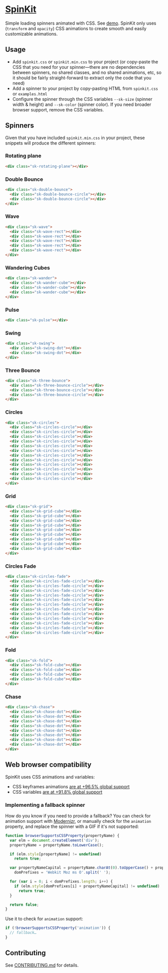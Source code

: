 # [SpinKit](http://tobiasahlin.com/spinkit/)

Simple loading spinners animated with CSS. See [demo](http://tobiasahlin.com/spinkit/). SpinKit only uses (`transform` and `opacity`) CSS animations to create smooth and easily customizable animations.

## Usage

- Add `spinkit.css` or `spinkit.min.css` to your project (or copy-paste the CSS that you need for your spinner—there are no dependencies between spinners, no shared classes, and no shared animations, etc, so it should be fairly straight-forward to extract only the code that you need)
- Add a spinner to your project by copy-pasting HTML from `spinkit.css` or `examples.html`
- Configure the spinner through the CSS variables `--sk-size` (spinner width & height) and `--sk-color` (spinner color). If you need broader browser support, remove the CSS variables.

## Spinners

Given that you have included `spinkit.min.css` in your project, these snippets will produce the different spinners:

### Rotating plane

```html
<div class="sk-rotating-plane"></div>
```

### Double Bounce

```html
<div class="sk-double-bounce">
  <div class="sk-double-bounce-circle"></div>
  <div class="sk-double-bounce-circle"></div>
</div>
```

### Wave

```html
<div class="sk-wave">
  <div class="sk-wave-rect"></div>
  <div class="sk-wave-rect"></div>
  <div class="sk-wave-rect"></div>
  <div class="sk-wave-rect"></div>
  <div class="sk-wave-rect"></div>
</div>
 ```

### Wandering Cubes

```html
<div class="sk-wander">
  <div class="sk-wander-cube"></div>
  <div class="sk-wander-cube"></div>
  <div class="sk-wander-cube"></div>
</div>
```

### Pulse

```html
<div class="sk-pulse"></div>
```

### Swing

```html
<div class="sk-swing">
  <div class="sk-swing-dot"></div>
  <div class="sk-swing-dot"></div>
</div>
```

### Three Bounce

```html
<div class="sk-three-bounce">
  <div class="sk-three-bounce-circle"></div>
  <div class="sk-three-bounce-circle"></div>
  <div class="sk-three-bounce-circle"></div>
</div>
```

### Circles

```html
<div class="sk-circles">
  <div class="sk-circles-circle"></div>
  <div class="sk-circles-circle"></div>
  <div class="sk-circles-circle"></div>
  <div class="sk-circles-circle"></div>
  <div class="sk-circles-circle"></div>
  <div class="sk-circles-circle"></div>
  <div class="sk-circles-circle"></div>
  <div class="sk-circles-circle"></div>
  <div class="sk-circles-circle"></div>
  <div class="sk-circles-circle"></div>
  <div class="sk-circles-circle"></div>
  <div class="sk-circles-circle"></div>
</div>
```

### Grid

```html
<div class="sk-grid">
  <div class="sk-grid-cube"></div>
  <div class="sk-grid-cube"></div>
  <div class="sk-grid-cube"></div>
  <div class="sk-grid-cube"></div>
  <div class="sk-grid-cube"></div>
  <div class="sk-grid-cube"></div>
  <div class="sk-grid-cube"></div>
  <div class="sk-grid-cube"></div>
  <div class="sk-grid-cube"></div>
</div>
```

### Circles Fade

```html
<div class="sk-circles-fade">
  <div class="sk-circles-fade-circle"></div>
  <div class="sk-circles-fade-circle"></div>
  <div class="sk-circles-fade-circle"></div>
  <div class="sk-circles-fade-circle"></div>
  <div class="sk-circles-fade-circle"></div>
  <div class="sk-circles-fade-circle"></div>
  <div class="sk-circles-fade-circle"></div>
  <div class="sk-circles-fade-circle"></div>
  <div class="sk-circles-fade-circle"></div>
  <div class="sk-circles-fade-circle"></div>
  <div class="sk-circles-fade-circle"></div>
  <div class="sk-circles-fade-circle"></div>
</div>
```

### Fold

```html
<div class="sk-fold">
  <div class="sk-fold-cube"></div>
  <div class="sk-fold-cube"></div>
  <div class="sk-fold-cube"></div>
  <div class="sk-fold-cube"></div>
</div>
```

### Chase

```html
<div class="sk-chase">
  <div class="sk-chase-dot"></div>
  <div class="sk-chase-dot"></div>
  <div class="sk-chase-dot"></div>
  <div class="sk-chase-dot"></div>
  <div class="sk-chase-dot"></div>
  <div class="sk-chase-dot"></div>
  <div class="sk-chase-dot"></div>
  <div class="sk-chase-dot"></div>
</div>
```

## Web browser compatibility

SpinKit uses CSS animations and variables:

- CSS keyframes animations [are at +96.5% global support](http://caniuse.com/#feat=css-animation)
- CSS variables [are at +91.8% global support](https://caniuse.com/#feat=css-variables)

### Implementing a fallback spinner

How do you know if you need to provide a fallback? You can check for animation support with [Modernizr](http://modernizr.com), or manually check for the `animation` property, and replace the spinner with a GIF if it's not supported:

```javascript
function browserSupportsCSSProperty(propertyName) {
  var elm = document.createElement('div');
  propertyName = propertyName.toLowerCase();

  if (elm.style[propertyName] != undefined)
    return true;

  var propertyNameCapital = propertyName.charAt(0).toUpperCase() + propertyName.substr(1),
    domPrefixes = 'Webkit Moz ms O'.split(' ');

  for (var i = 0; i < domPrefixes.length; i++) {
    if (elm.style[domPrefixes[i] + propertyNameCapital] != undefined)
      return true;
  }

  return false;
}
```

Use it to check for `animation` support:

```javascript
if (!browserSupportsCSSProperty('animation')) {
  // fallback…
}
```

## Contributing

See [CONTRIBUTING.md](https://github.com/tobiasahlin/SpinKit/blob/master/CONTRIBUTING.md) for details.
